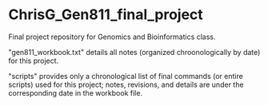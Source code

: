 # ChrisG_Gen811_final_project
Final project repository for Genomics and Bioinformatics class.

"gen811_workbook.txt" details all notes (organized chroonologically by date) for this project.

"scripts" provides only a chronological list of final commands (or entire scripts) used for this project; notes, revisions, and details are under the corresponding date in the workbook file.
